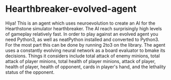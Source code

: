 Hearthbreaker-evolved-agent
===========================
Hiya! This is an agent which uses neuroevolution to create an AI for the Hearthstone simulator hearthbreaker. The AI reach 
surprisingly high levels of gameplay relatively fast. In order to play against an evolved agent you need Python3, as well
as neatPython installed and converted to Python3. For the most part this can be done by running 2to3 on the library.
The agent uses a constantly evolving neural network as a board evaluator to bmake its decisions. Things it considers
include total attack of enemy minions, total attack of player minions, total health of player minions, attack of player,
health of player, health of opponent, cards in player's hand, and the lethality status of the opponent.
